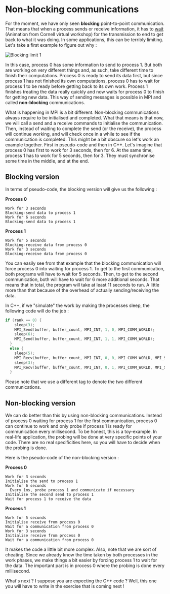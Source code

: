 # Non-blocking communications

For the moment, we have only seen **blocking** point-to-point communication. That means that when a process sends or receive information, it has to [wait](https://cvw.cac.cornell.edu/MPIP2P/rendezvous.html) (Animation from Cornell virtual workshop) for the transmission to end to get back to what it was doing. In some applications, this can be terribly limiting. Let's take a first example to figure out why :

![Blocking limit 1](/img/blocking_non_blocking.png)

In this case, process 0 has some information to send to process 1. But both are working on very different things and, as such, take different time to finish their computations. Process 0 is ready to send its data first, but since process 1 has not finished its own computations, process 0 has to wait for process 1 to be ready before getting back to its own work. Process 1 finishes treating the data really quickly and now waits for process 0 to finish for getting new data. This way of sending messages is possible in MPI and called **non-blocking** communications.

What is happening in MPI is a bit different. Non-blocking communications always require to be initialised and completed. What that means is that now, we will call a send and a receive commands to initialise the communication. Then, instead of waiting to complete the send (or the receive), the process will continue working, and will check once in a while to see if the communication is completed. This might be a bit obscure so let's work an example together. First in pseudo-code and then in C++. Let's imagine that process 0 has first to work for 3 seconds, then for 6. At the same time, process 1 has to work for 5 seconds, then for 3. They must synchronise some time in the middle, and at the end.

## Blocking version

In terms of pseudo-code, the blocking version will give us the following :

**Process 0**

```
Work for 3 seconds
Blocking-send data to process 1
Work for 6 seconds
Blocking-send data to process 1
```

**Process 1**

```
Work for 5 seconds
Blocking-receive data from process 0
Work for 3 seconds
Blocking-receive data from process 0
```

You can easily see from that example that the blocking communication will force process 0 into waiting for process 1. To get to the first communication, both programs will have to wait for 5 seconds. Then, to get to the second communication, both will have to wait for 6 more additional seconds. That means that in total, the program will take at least 11 seconds to run. A little more than that because of the overhead of actually sending/receiving the data.

In C++, if we "simulate" the work by making the processes sleep, the following code will do the job :

```cpp
if (rank == 0) {
    sleep(3);
    MPI_Send(buffer, buffer_count, MPI_INT, 1, 0, MPI_COMM_WORLD);
    sleep(6);
    MPI_Send(buffer, buffer_count, MPI_INT, 1, 1, MPI_COMM_WORLD);
  }
  else {
    sleep(5);
    MPI_Recv(buffer, buffer_count, MPI_INT, 0, 0, MPI_COMM_WORLD, MPI_STATUS_IGNORE);
    sleep(3);
    MPI_Recv(buffer, buffer_count, MPI_INT, 0, 1, MPI_COMM_WORLD, MPI_STATUS_IGNORE);
  }
```

Please note that we use a different tag to denote the two different communications.

## Non-blocking version

We can do better than this by using non-blocking communications. Instead of process 0 waiting for process 1 for the first communication, process 0 can continue to work and only probe if process 1 is ready for communication every millisecond. To be honest, this is a toy-example. In real-life application, the probing will be done at very specific points of your code. There are no real specificities here, so you will have to decide when the probing is done.

Here is the pseudo-code of the non-blocking version :

**Process 0**
```
Work for 3 seconds
Initialise the send to process 1
Work for 6 seconds
  Every 1ms, probe process 1 and communicate if necessary
Initialise the second send to process 1
Wait for process 1 to receive the data
```

**Process 1**
```
Work for 5 seconds
Initialise receive from process 0
Wait for a communication from process 0
Work for 3 seconds
Initialise receive from process 0
Wait for a communication from process 0
```

It makes the code a little bit more complex. Also, note that we are sort of cheating. Since we already know the time taken by both processes in the work phases, we make things a bit easier by forcing process 1 to wait for the data. The important part is in process 0 where the probing is done every millisecond.

What's next ? I suppose you are expecting the C++ code ? Well, this one you will have to write in the exercise that is coming next !
